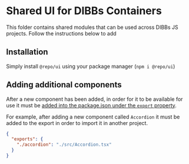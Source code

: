 # Shared UI for DIBBs Containers

This folder contains shared modules that can be used across DIBBs JS projects. Follow the instructions below to add 

## Installation

Simply install `@repo/ui` using your package manager (`npm i @repo/ui`)

## Adding additional components

After a new component has been added, in order for it to be available for use it must be [added into the package.json under the `export` property](https://turbo.build/repo/docs/crafting-your-repository/structuring-a-repository#exports).

For example, after adding a new component called `Accordion` it must be added to the export in order to import it in another project.
```json
{
  "exports": {
    "./accordion": "./src/Accordion.tsx"
  }
}
```
